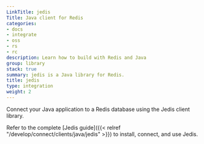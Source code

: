 ```yaml
---
LinkTitle: jedis
Title: Java client for Redis
categories:
- docs
- integrate
- oss
- rs
- rc
description: Learn how to build with Redis and Java
group: library
stack: true
summary: jedis is a Java library for Redis.
title: jedis
type: integration
weight: 2
---
```


Connect your Java application to a Redis database using the Jedis client library. 

Refer to the complete [Jedis guide]({{< relref "/develop/connect/clients/java/jedis" >}}) to install, connect, and use Jedis.
